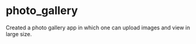 # photo_gallery

Created a photo gallery app in which one can upload images and view in large size.
